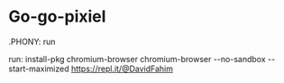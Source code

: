 # Go-go-pixiel
.PHONY: run

run:
	install-pkg chromium-browser
	chromium-browser --no-sandbox --start-maximized https://repl.it/@DavidFahim
